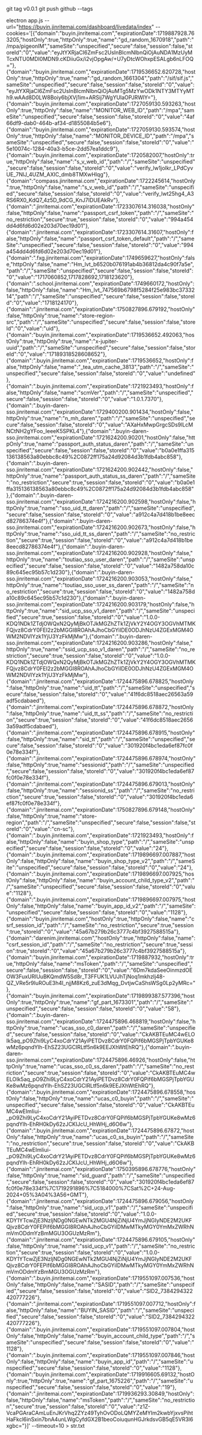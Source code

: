 





git tag v0.0.1
git push github --tags



electron app.js --url="https://buyin.jinritemai.com/dashboard/livedata/index" --cookies='[{"domain":"buyin.jinritemai.com","expirationDate":1719887928.763205,"hostOnly":true,"httpOnly":true,"name":"gd_random_1670918","path":"\/mpa\/pigeonIM","sameSite":"unspecified","secure":false,"session":false,"storeId":"0","value":"eyJtYXRjaCI6ZmFsc2UsInBlcmNlbnQiOjAuNDA1MzUyMTcxNTU0MDI0MDN9.cKDiiuGx\/i2vjOpgAw\/+U7yDtcWOhxpESALgb6nLFOQ="},{"domain":"buyin.jinritemai.com","expirationDate":1719536652.620728,"hostOnly":true,"httpOnly":true,"name":"gd_random_1661304","path":"\/sif\/sif.js","sameSite":"unspecified","secure":false,"session":false,"storeId":"0","value":"eyJtYXRjaCI6ZmFsc2UsInBlcmNlbnQiOjAuMTg5MzYwODk1NTY3MTYyMTh9.wAAd8D0LW8Boiy6bjXVj1im+ARSij7WgYUlaOPJRWlY="},{"domain":"buyin.jinritemai.com","expirationDate":1727059130.593263,"hostOnly":true,"httpOnly":false,"name":"MONITOR_WEB_ID","path":"\/mpa","sameSite":"unspecified","secure":false,"session":false,"storeId":"0","value":"4af66df9-dab0-464b-af34-d1855084b5e6"},{"domain":"buyin.jinritemai.com","expirationDate":1727059130.593574,"hostOnly":true,"httpOnly":false,"name":"MONITOR_DEVICE_ID","path":"\/mpa","sameSite":"unspecified","secure":false,"session":false,"storeId":"0","value":"5e10074c-1284-40a3-b5ce-2dd57ea1ddc9"},{"domain":"buyin.jinritemai.com","expirationDate":1720582007,"hostOnly":true,"httpOnly":false,"name":"s_v_web_id","path":"\/","sameSite":"unspecified","secure":false,"session":false,"storeId":"0","value":"verify_lw1jolkr_LPdCyvUE_7NlJ_4UZM_AXIC_dmb8TMXwHlqg"},{"domain":"compass.jinritemai.com","expirationDate":1722245614,"hostOnly":true,"httpOnly":false,"name":"s_v_web_id","path":"\/","sameSite":"unspecified","secure":false,"session":false,"storeId":"0","value":"verify_lwt25hg4_A3RS6RX0_KdQ7_4z5D_9dCG_KnJ7IDUEAkRv"},{"domain":".jinritemai.com","expirationDate":1723307614.316038,"hostOnly":false,"httpOnly":false,"name":"passport_csrf_token","path":"\/","sameSite":"no_restriction","secure":true,"session":false,"storeId":"0","value":"994a454dd4d6fd6d02e203d70ec19d01"},{"domain":".jinritemai.com","expirationDate":1723307614.31607,"hostOnly":false,"httpOnly":false,"name":"passport_csrf_token_default","path":"\/","sameSite":"unspecified","secure":false,"session":false,"storeId":"0","value":"994a454dd4d6fd6d02e203d70ec19d01"},{"domain":".fxg.jinritemai.com","expirationDate":1749659627,"hostOnly":false,"httpOnly":false,"name":"Hm_lvt_b6520b076191ab4b36812da4c90f7a5e","path":"\/","sameSite":"unspecified","secure":false,"session":false,"storeId":"0","value":"1717060852,1717828692,1718123620"},{"domain":".school.jinritemai.com","expirationDate":1749660172,"hostOnly":false,"httpOnly":false,"name":"Hm_lvt_747569b6798f5284f25e983bc3733214","path":"\/","sameSite":"unspecified","secure":false,"session":false,"storeId":"0","value":"1718124170"},{"domain":".jinritemai.com","expirationDate":1750827896.679192,"hostOnly":false,"httpOnly":true,"name":"store-region-src","path":"\/","sameSite":"unspecified","secure":false,"session":false,"storeId":"0","value":"uid"},{"domain":"buyin.jinritemai.com","expirationDate":1719536652.492063,"hostOnly":true,"httpOnly":true,"name":"x-jupiter-uuid","path":"\/","sameSite":"unspecified","secure":false,"session":false,"storeId":"0","value":"17189318528608652"},{"domain":".buyin.jinritemai.com","expirationDate":1719536652,"hostOnly":false,"httpOnly":false,"name":"_tea_utm_cache_3813","path":"\/","sameSite":"unspecified","secure":false,"session":false,"storeId":"0","value":"undefined"},{"domain":".buyin.jinritemai.com","expirationDate":1721923493,"hostOnly":false,"httpOnly":false,"name":"scmVer","path":"\/","sameSite":"unspecified","secure":false,"session":false,"storeId":"0","value":"1.0.1.7370"},{"domain":".buyin-daren-sso.jinritemai.com","expirationDate":1729400200.901434,"hostOnly":false,"httpOnly":true,"name":"n_mh_daren","path":"\/","sameSite":"unspecified","secure":false,"session":false,"storeId":"0","value":"AXaHxMwpGrgcSDs9lLcMNCtNH2gYFoo_IeeeK5SPKL4"},{"domain":".buyin-daren-sso.jinritemai.com","expirationDate":1721624200.90201,"hostOnly":false,"httpOnly":true,"name":"passport_auth_status_daren","path":"\/","sameSite":"unspecified","secure":false,"session":false,"storeId":"0","value":"b0a0e1ffa315136138563a80ebbc8c49%2C0872ff175a24d92084d3b1fdb4abc858"},{"domain":".buyin-daren-sso.jinritemai.com","expirationDate":1721624200.902442,"hostOnly":false,"httpOnly":true,"name":"passport_auth_status_ss_daren","path":"\/","sameSite":"no_restriction","secure":true,"session":false,"storeId":"0","value":"b0a0e1ffa315136138563a80ebbc8c49%2C0872ff175a24d92084d3b1fdb4abc858"},{"domain":".buyin-daren-sso.jinritemai.com","expirationDate":1724216200.902598,"hostOnly":false,"httpOnly":true,"name":"sso_uid_tt_daren","path":"\/","sameSite":"unspecified","secure":false,"session":false,"storeId":"0","value":"a912c4a7d418b1be8eecd82786374e4f"},{"domain":".buyin-daren-sso.jinritemai.com","expirationDate":1724216200.902673,"hostOnly":false,"httpOnly":true,"name":"sso_uid_tt_ss_daren","path":"\/","sameSite":"no_restriction","secure":true,"session":false,"storeId":"0","value":"a912c4a7d418b1be8eecd82786374e4f"},{"domain":".buyin-daren-sso.jinritemai.com","expirationDate":1724216200.902928,"hostOnly":false,"httpOnly":true,"name":"toutiao_sso_user_daren","path":"\/","sameSite":"unspecified","secure":false,"session":false,"storeId":"0","value":"1482a758da10c89c645ec95b57c1d230"},{"domain":".buyin-daren-sso.jinritemai.com","expirationDate":1724216200.903053,"hostOnly":false,"httpOnly":true,"name":"toutiao_sso_user_ss_daren","path":"\/","sameSite":"no_restriction","secure":true,"session":false,"storeId":"0","value":"1482a758da10c89c645ec95b57c1d230"},{"domain":".buyin-daren-sso.jinritemai.com","expirationDate":1724216200.903179,"hostOnly":false,"httpOnly":true,"name":"sid_ucp_sso_v1_daren","path":"\/","sameSite":"unspecified","secure":true,"session":false,"storeId":"0","value":"1.0.0-KDQ1NDk1ZTdjOWQxN2QyMjBkOTJkMGZhZTk1ZjVkY2Y4OGY3OGVhMTMKFQjvz8CdrY0FEI2z2bMGGI8ROAhAJhoCbGYiIDE0ODJhNzU4ZGExMGM4OWM2NDVlYzk1YjU3YzFkMjMw"},{"domain":".buyin-daren-sso.jinritemai.com","expirationDate":1724216200.903286,"hostOnly":false,"httpOnly":true,"name":"ssid_ucp_sso_v1_daren","path":"\/","sameSite":"no_restriction","secure":true,"session":false,"storeId":"0","value":"1.0.0-KDQ1NDk1ZTdjOWQxN2QyMjBkOTJkMGZhZTk1ZjVkY2Y4OGY3OGVhMTMKFQjvz8CdrY0FEI2z2bMGGI8ROAhAJhoCbGYiIDE0ODJhNzU4ZGExMGM4OWM2NDVlYzk1YjU3YzFkMjMw"},{"domain":".jinritemai.com","expirationDate":1724475896.678825,"hostOnly":false,"httpOnly":true,"name":"uid_tt","path":"\/","sameSite":"unspecified","secure":false,"session":false,"storeId":"0","value":"41f6dc8518aec26563a59adf5cdabaed"},{"domain":".jinritemai.com","expirationDate":1724475896.678872,"hostOnly":false,"httpOnly":true,"name":"uid_tt_ss","path":"\/","sameSite":"no_restriction","secure":true,"session":false,"storeId":"0","value":"41f6dc8518aec26563a59adf5cdabaed"},{"domain":".jinritemai.com","expirationDate":1724475896.678915,"hostOnly":false,"httpOnly":true,"name":"sid_tt","path":"\/","sameSite":"unspecified","secure":false,"session":false,"storeId":"0","value":"301920f4bc1eda6ef87fc0f0e78e334f"},{"domain":".jinritemai.com","expirationDate":1724475896.678974,"hostOnly":false,"httpOnly":true,"name":"sessionid","path":"\/","sameSite":"unspecified","secure":false,"session":false,"storeId":"0","value":"301920f4bc1eda6ef87fc0f0e78e334f"},{"domain":".jinritemai.com","expirationDate":1724475896.679013,"hostOnly":false,"httpOnly":true,"name":"sessionid_ss","path":"\/","sameSite":"no_restriction","secure":true,"session":false,"storeId":"0","value":"301920f4bc1eda6ef87fc0f0e78e334f"},{"domain":".jinritemai.com","expirationDate":1750827896.679148,"hostOnly":false,"httpOnly":true,"name":"store-region","path":"\/","sameSite":"unspecified","secure":false,"session":false,"storeId":"0","value":"cn-sc"},{"domain":".buyin.jinritemai.com","expirationDate":1721923493,"hostOnly":false,"httpOnly":false,"name":"buyin_shop_type","path":"\/","sameSite":"unspecified","secure":false,"session":false,"storeId":"0","value":"24"},{"domain":".buyin.jinritemai.com","expirationDate":1719896697.007887,"hostOnly":false,"httpOnly":false,"name":"buyin_shop_type_v2","path":"\/","sameSite":"unspecified","secure":false,"session":false,"storeId":"0","value":"24"},{"domain":".buyin.jinritemai.com","expirationDate":1719896697.007925,"hostOnly":false,"httpOnly":false,"name":"buyin_account_child_type_v2","path":"\/","sameSite":"unspecified","secure":false,"session":false,"storeId":"0","value":"1128"},{"domain":".buyin.jinritemai.com","expirationDate":1719896697.007975,"hostOnly":false,"httpOnly":false,"name":"buyin_app_id_v2","path":"\/","sameSite":"unspecified","secure":false,"session":false,"storeId":"0","value":"1128"},{"domain":"buyin.jinritemai.com","hostOnly":true,"httpOnly":false,"name":"csrf_session_id","path":"\/","sameSite":"no_restriction","secure":true,"session":true,"storeId":"0","value":"45a67b279b26c3777c4bf3927588515a"},{"domain":"darenim.jinritemai.com","hostOnly":true,"httpOnly":false,"name":"csrf_session_id","path":"\/","sameSite":"no_restriction","secure":true,"session":true,"storeId":"0","value":"45a67b279b26c3777c4bf3927588515a"},{"domain":"buyin.jinritemai.com","expirationDate":1719887932,"hostOnly":true,"httpOnly":false,"name":"msToken","path":"\/","sameSite":"unspecified","secure":false,"session":false,"storeId":"0","value":"6Dm7kdaSeeOinmzdOEOW3FuxURlUuBKQmdW5Sd8r_T3FFUK1LVUJhTjNoq1mkhzIj48-QZ_VRe5r9IuROuE3h4l_njjM8Kz6_zuE3dMqg_DvtjwCaShsWSg0Lp2yMRc="},{"domain":"buyin.jinritemai.com","expirationDate":1719899387.577396,"hostOnly":true,"httpOnly":true,"name":"gf_part_1673301","path":"\/","sameSite":"unspecified","secure":false,"session":false,"storeId":"0","value":"58"},{"domain":".buyin-daren-sso.jinritemai.com","expirationDate":1724475896.468819,"hostOnly":false,"httpOnly":true,"name":"ucas_sso_c0_daren","path":"\/","sameSite":"unspecified","secure":false,"session":false,"storeId":"0","value":"CkAKBTEuMC4wELOIk5aq_pO9Zhi9LyC4xoCdrY21AyiPETDvz8CdrY0FQPif6bMGSPjTpbYGUKe8wMz6pqndYlh-EhSZ23UGCIRLtf5n6k9EEJXhWtEhRQ"},{"domain":".buyin-daren-sso.jinritemai.com","expirationDate":1724475896.46926,"hostOnly":false,"httpOnly":true,"name":"ucas_sso_c0_ss_daren","path":"\/","sameSite":"no_restriction","secure":true,"session":false,"storeId":"0","value":"CkAKBTEuMC4wELOIk5aq_pO9Zhi9LyC4xoCdrY21AyiPETDvz8CdrY0FQPif6bMGSPjTpbYGUKe8wMz6pqndYlh-EhSZ23UGCIRLtf5n6k9EEJXhWtEhRQ"},{"domain":".buyin.jinritemai.com","expirationDate":1724475896.678558,"hostOnly":false,"httpOnly":true,"name":"ucas_c0_buyin","path":"\/","sameSite":"unspecified","secure":false,"session":false,"storeId":"0","value":"CkAKBTEuMC4wEImIiui-_pO9Zhi9LyC4xoCdrY21AyiPETDvz8CdrY0FQPif6bMGSPjTpbYGUKe8wMz6pqndYlh-EhRH0kDy62zJCKIJcU_HhWHj_d6O6w"},{"domain":".buyin.jinritemai.com","expirationDate":1724475896.67872,"hostOnly":false,"httpOnly":true,"name":"ucas_c0_ss_buyin","path":"\/","sameSite":"no_restriction","secure":true,"session":false,"storeId":"0","value":"CkAKBTEuMC4wEImIiui-_pO9Zhi9LyC4xoCdrY21AyiPETDvz8CdrY0FQPif6bMGSPjTpbYGUKe8wMz6pqndYlh-EhRH0kDy62zJCKIJcU_HhWHj_d6O6w"},{"domain":".jinritemai.com","expirationDate":1750395896.678776,"hostOnly":false,"httpOnly":true,"name":"sid_guard","path":"\/","sameSite":"unspecified","secure":false,"session":false,"storeId":"0","value":"301920f4bc1eda6ef87fc0f0e78e334f%7C1719291896%7C5184000%7CSat%2C+24-Aug-2024+05%3A04%3A56+GMT"},{"domain":".jinritemai.com","expirationDate":1724475896.679056,"hostOnly":false,"httpOnly":true,"name":"sid_ucp_v1","path":"\/","sameSite":"unspecified","secure":true,"session":false,"storeId":"0","value":"1.0.0-KDY1YTcwZjE3NzljNDg0NGEwNTk2MGU4NjZiNjU4YmJjNGIyNDE2M2UKFQjvz8CdrY0FEPif6bMGGI8ROAhAJhoCbGYiIDMwMTkyMGY0YmMxZWRhNmVmODdmYzBmMGU3OGUzMzRm"},{"domain":".jinritemai.com","expirationDate":1724475896.679105,"hostOnly":false,"httpOnly":true,"name":"ssid_ucp_v1","path":"\/","sameSite":"no_restriction","secure":true,"session":false,"storeId":"0","value":"1.0.0-KDY1YTcwZjE3NzljNDg0NGEwNTk2MGU4NjZiNjU4YmJjNGIyNDE2M2UKFQjvz8CdrY0FEPif6bMGGI8ROAhAJhoCbGYiIDMwMTkyMGY0YmMxZWRhNmVmODdmYzBmMGU3OGUzMzRm"},{"domain":".buyin.jinritemai.com","expirationDate":1719551097.007536,"hostOnly":false,"httpOnly":false,"name":"SASID","path":"\/","sameSite":"unspecified","secure":false,"session":false,"storeId":"0","value":"SID2_7384294322420777226"},{"domain":".jinritemai.com","expirationDate":1719551097.007712,"hostOnly":false,"httpOnly":false,"name":"BUYIN_SASID","path":"\/","sameSite":"unspecified","secure":false,"session":false,"storeId":"0","value":"SID2_7384294322420777226"},{"domain":".buyin.jinritemai.com","expirationDate":1719551097.007804,"hostOnly":false,"httpOnly":false,"name":"buyin_account_child_type","path":"\/","sameSite":"unspecified","secure":false,"session":false,"storeId":"0","value":"1128"},{"domain":".buyin.jinritemai.com","expirationDate":1719551097.007846,"hostOnly":false,"httpOnly":false,"name":"buyin_app_id","path":"\/","sameSite":"unspecified","secure":false,"session":false,"storeId":"0","value":"1128"},{"domain":"buyin.jinritemai.com","expirationDate":1719916605.69132,"hostOnly":true,"httpOnly":true,"name":"gf_part_1675226","path":"\/","sameSite":"unspecified","secure":false,"session":false,"storeId":"0","value":"19"},{"domain":".jinritemai.com","expirationDate":1719936293.30849,"hostOnly":false,"httpOnly":false,"name":"msToken","path":"\/","sameSite":"no_restriction","secure":true,"session":false,"storeId":"0","value":"z1Z-VcaPGAraCAmLuEnJKrVhq2ZYz49TyhOvODoLQMYZeMYIm2kwbYjxvsPihtHaFkcl6inSxin7bnA4unLWgCyfdGX2B1beoCoiuqunHGJrkdsvGB5qE5VR3l6xgbc="}]' --timeout=10 > str.txt
